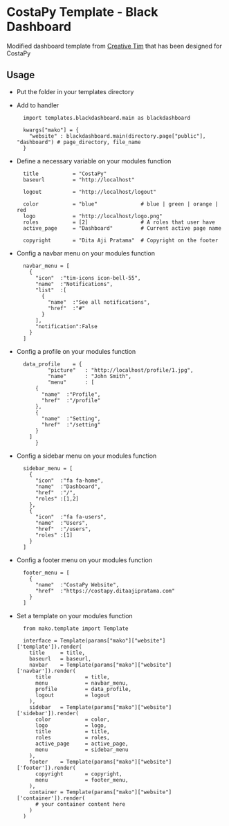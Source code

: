 # CostaPy Template - Black Dashboard
Modified dashboard template from [Creative Tim](https://www.creative-tim.com/product/black-dashboard#) that has been designed for CostaPy

## Usage

- Put the folder in your templates directory
- Add to handler

        import templates.blackdashboard.main as blackdashboard

        kwargs["mako"] = {
          "website" : blackdashboard.main(directory.page["public"], "dashboard") # page_directory, file_name
        }

- Define a necessary variable on your modules function

        title           = "CostaPy"
        baseurl         = "http://localhost"

        logout          = "http://localhost/logout"

        color           = "blue"              # blue | green | orange | red
        logo            = "http://localhost/logo.png"
        roles           = [2]                 # A roles that user have
        active_page     = "Dashboard"         # Current active page name

        copyright       = "Dita Aji Pratama"  # Copyright on the footer

- Config a navbar menu on your modules function

        navbar_menu = [
          {
            "icon"  :"tim-icons icon-bell-55",
            "name"  :"Notifications",
            "list"  :[
              {
                "name"  :"See all notifications",
                "href"  :"#"
              }
            ],
            "notification":False
          }
        ]

- Config a profile on your modules function

        data_profile	= {
  				"picture"	: "http://localhost/profile/1.jpg",
  				"name"		: "John Smith",
  				"menu"		: [
            {
              "name"  :"Profile",
              "href"  :"/profile"
            },
            {
              "name"  :"Setting",
              "href"  :"/setting"
            }
          ]
  			}

- Config a sidebar menu on your modules function

        sidebar_menu = [
          {
            "icon"  :"fa fa-home",
            "name"  :"Dashboard",
            "href"  :"/",
            "roles" :[1,2]
          },
          {
            "icon"  :"fa fa-users",
            "name"  :"Users",
            "href"  :"/users",
            "roles" :[1]
          }
        ]

- Config a footer menu on your modules function

        footer_menu = [
          {
            "name"  :"CostaPy Website",
            "href"  :"https://costapy.ditaajipratama.com"
          }
        ]

- Set a template on your modules function

        from mako.template import Template

        interface = Template(params["mako"]["website"]['template']).render(
          title     = title,
          baseurl   = baseurl,
          navbar    = Template(params["mako"]["website"]['navbar']).render(
            title           = title,
            menu            = navbar_menu,
            profile         = data_profile,
            logout          = logout
          ),
          sidebar   = Template(params["mako"]["website"]['sidebar']).render(
            color           = color,
            logo            = logo,
            title           = title,
            roles           = roles,
            active_page     = active_page,
            menu            = sidebar_menu
          ),
          footer    = Template(params["mako"]["website"]['footer']).render(
            copyright       = copyright,
            menu            = footer_menu,
          ),
          container = Template(params["mako"]["website"]['container']).render(
            # your container content here
          )
        )
